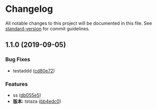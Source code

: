 # Changelog

All notable changes to this project will be documented in this file. See [standard-version](https://github.com/conventional-changelog/standard-version) for commit guidelines.

## 1.1.0 (2019-09-05)


### Bug Fixes

* testaddd ([cd80e72](https://github.com/Jesse121/study/commit/cd80e72))


### Features

* ss ([db055e5](https://github.com/Jesse121/study/commit/db055e5))
* **版本:** tstaza ([bb4edc0](https://github.com/Jesse121/study/commit/bb4edc0))
